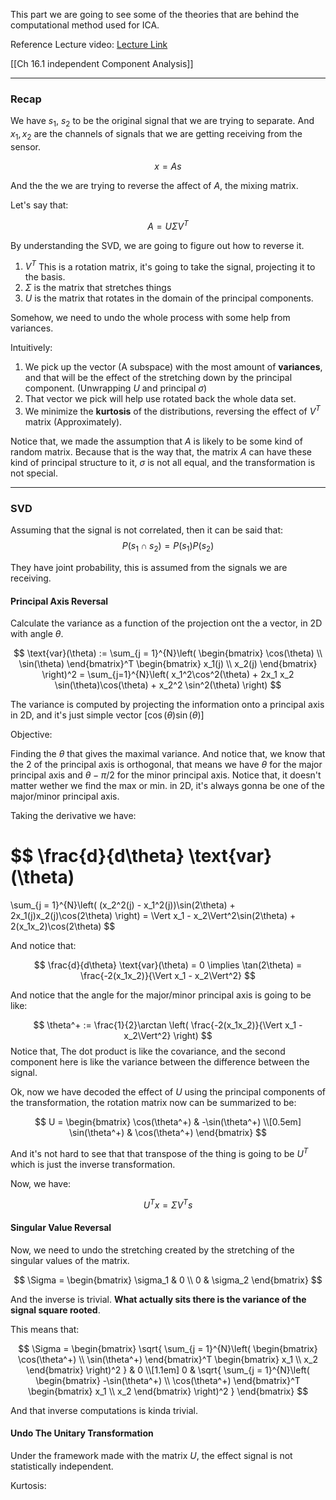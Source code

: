 This part we are going to see some of the theories that are behind the computational method used for ICA. 

Reference Lecture video: [Lecture Link](https://www.youtube.com/watch?v=olKgmOuAvrc&feature=youtu.be&ab_channel=NathanKutz)

[[Ch 16.1 independent Component Analysis]]

---
### Recap 

We have $s_1$, $s_2$ to be the original signal that we are trying to separate. And $x_1, x_2$ are the channels of signals that we are getting receiving from the sensor. 

$$
x = As
$$

And the the we are trying to reverse the affect of $A$, the mixing matrix. 

Let's say that: 

$$
A = U\Sigma V^T
$$

By understanding the SVD, we are going to figure out how to reverse it. 

1. $V^T$ This is a rotation matrix, it's going to take the signal, projecting it to the basis. 
2. $\Sigma$ is the matrix that stretches things
3. $U$ is the matrix that rotates in the domain of the principal components. 

Somehow, we need to undo the whole process with some help from variances. 

Intuitively: 
1. We pick up the vector (A subspace) with the most amount of **variances**, and that will be the effect of the stretching down by the principal component. (Unwrapping $U$ and principal $\sigma$)
2. That vector we pick will help use rotated back the whole data set. 
3. We minimize the **kurtosis** of the distributions, reversing the effect of $V^T$ matrix (Approximately). 

Notice that, we made the assumption that $A$ is likely to be some kind of random matrix. Because that is the way that, the matrix $A$ can have these kind of principal structure to it, $\sigma$ is not all equal, and the transformation is not special. 


---
### SVD 

Assuming that the signal is not correlated, then it can be said that: 
$$
P(s_1\cap s_2) = P(s_1)P(s_2)
$$

They have joint probability, this is assumed from the signals we are receiving. 

#### Principal Axis Reversal

Calculate the variance as a function of the projection ont the a vector, in 2D with angle $\theta$. 

$$
\text{var}(\theta) :=
\sum_{j = 1}^{N}\left(
    \begin{bmatrix}
        \cos(\theta) \\ \sin(\theta)
    \end{bmatrix}^T
    \begin{bmatrix}
        x_1(j) \\ x_2(j)
    \end{bmatrix}
\right)^2 = \sum_{j=1}^{N}\left(
    x_1^2\cos^2(\theta) + 2x_1 x_2 \sin(\theta)\cos(\theta) + x_2^2 \sin^2(\theta)
\right)
$$

The variance is computed by projecting the information onto a principal axis in 2D, and it's just simple vector $[\cos(\theta) \sin(\theta)]$

Objective: 

Finding the $\theta$ that gives the maximal variance. And notice that, we know that the 2 of the principal axis is orthogonal, that means we have $\theta$ for the major principal axis and $\theta - \pi/2$ for the minor principal axis. Notice that, it doesn't matter wether we find the max or min. in 2D, it's always gonna be one of the major/minor principal axis. 

Taking the derivative we have: 

$$
\frac{d}{d\theta} \text{var}(\theta)
=
\sum_{j = 1}^{N}\left(
    (x_2^2(j) - x_1^2(j))\sin(2\theta) + 2x_1(j)x_2(j)\cos(2\theta)
\right) = \Vert x_1 - x_2\Vert^2\sin(2\theta) + 2(x_1x_2)\cos(2\theta)
$$

And notice that: 

$$
\frac{d}{d\theta} \text{var}(\theta) = 0 \implies 
\tan(2\theta) = \frac{-2(x_1x_2)}{\Vert x_1 - x_2\Vert^2}
$$

And notice that the angle for the major/minor principal axis is going to be like: 

$$
\theta^+ := \frac{1}{2}\arctan 
\left(
    \frac{-2(x_1x_2)}{\Vert x_1 - x_2\Vert^2}
\right)
$$
Notice that, The dot product is like the covariance, and the second component here is like the variance between the difference between the signal. 

Ok, now we have decoded the effect of $U$ using the principal components of the transformation, the rotation matrix now can be summarized to be: 

$$
U = \begin{bmatrix}
    \cos(\theta^+) & -\sin(\theta^+) \\[0.5em]
    \sin(\theta^+) & \cos(\theta^+)
\end{bmatrix}
$$

And it's not hard to see that that transpose of the thing is going to be $U^T$ which is just the inverse transformation. 

Now, we have: 

$$
U^T x = \Sigma V^T s
$$


#### Singular Value Reversal

Now, we need to undo the stretching created by the stretching of the singular values of the matrix. 

$$
\Sigma = \begin{bmatrix}
 \sigma_1 & 0 \\ 0 & \sigma_2
\end{bmatrix}
$$

And the inverse is trivial. **What actually sits there is the variance of the signal square rooted**. 

This means that: 

$$
\Sigma = \begin{bmatrix}
    \sqrt{
    \sum_{j = 1}^{N}\left(
            \begin{bmatrix}
                \cos(\theta^+) \\ \sin(\theta^+)
            \end{bmatrix}^T
            \begin{bmatrix}
            x_1 \\ x_2
            \end{bmatrix}
        \right)^2
    } & 0 \\[1.1em]
    0 & 
    \sqrt{
    \sum_{j = 1}^{N}\left(
            \begin{bmatrix}
                -\sin(\theta^+) \\ \cos(\theta^+)
            \end{bmatrix}^T
            \begin{bmatrix}
            x_1 \\ x_2
            \end{bmatrix}
        \right)^2
    }
\end{bmatrix}
$$

And that inverse computations is kinda trivial. 

#### Undo The Unitary Transformation

Under the framework made with the matrix $U$, the effect signal is not statistically independent. 

Kurtosis: 


